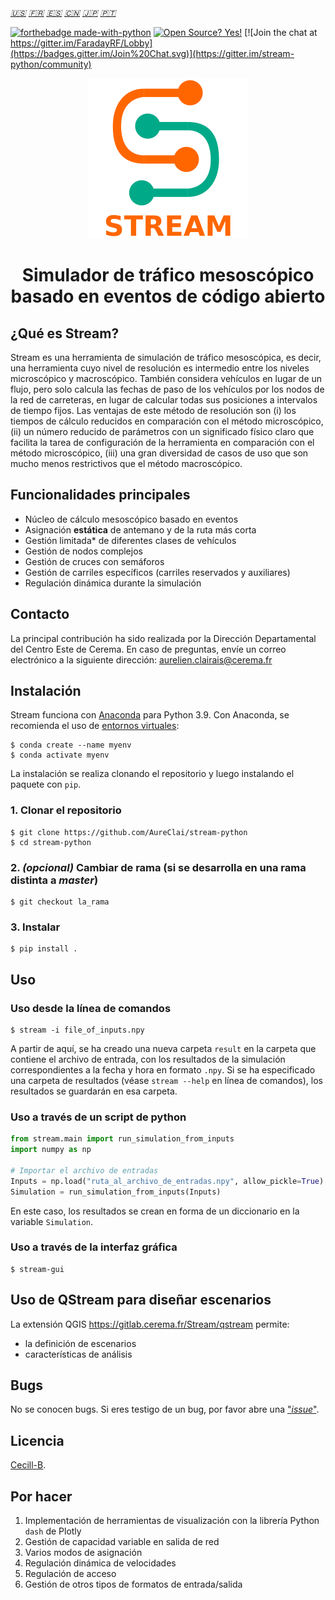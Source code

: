 _[:us:](https://github.com/AureClai/stream-python/blob/master/README.md)_ _[:fr:](https://github.com/AureClai/stream-python/blob/master/README.fr.md)_ _[:es:](https://github.com/AureClai/stream-python/blob/master/README.es.md)_ _[:cn:](https://github.com/AureClai/stream-python/blob/master/README.cn.md)_
_[:jp:](https://github.com/AureClai/stream-python/blob/master/README.jp.md)_ _[:portugal:](https://github.com/AureClai/stream-python/blob/master/README.pt.md)_

[![forthebadge made-with-python](http://ForTheBadge.com/images/badges/made-with-python.svg)](https://www.python.org/)
[![Open Source? Yes!](https://badgen.net/badge/Open%20Source%20%3F/Yes%21/blue?icon=github)](https://github.com/Naereen/badges/)
[![Join the chat at https://gitter.im/FaradayRF/Lobby](https://badges.gitter.im/Join%20Chat.svg)](https://gitter.im/stream-python/community)

<p align="center">
  <img src="https://github.com/AureClai/stream-python/blob/master/img/logo_plus_name.png" width=256 height=256/>
</p>

<h1 align="center">Simulador de tráfico mesoscópico basado en eventos de código abierto</h1>

## ¿Qué es Stream?

Stream es una herramienta de simulación de tráfico mesoscópica, es decir, una herramienta cuyo nivel de resolución es intermedio entre los niveles microscópico y macroscópico. También considera vehículos en lugar de un flujo, pero solo calcula las fechas de paso de los vehículos por los nodos de la red de carreteras, en lugar de calcular todas sus posiciones a intervalos de tiempo fijos. Las ventajas de este método de resolución son (i) los tiempos de cálculo reducidos en comparación con el método microscópico, (ii) un número reducido de parámetros con un significado físico claro que facilita la tarea de configuración de la herramienta en comparación con el método microscópico, (iii) una gran diversidad de casos de uso que son mucho menos restrictivos que el método macroscópico.

## Funcionalidades principales

- Núcleo de cálculo mesoscópico basado en eventos
- Asignación **estática** de antemano y de la ruta más corta
- Gestión limitada* de diferentes clases de vehículos
- Gestión de nodos complejos
- Gestión de cruces con semáforos
- Gestión de carriles específicos (carriles reservados y auxiliares)
- Regulación dinámica durante la simulación

## Contacto

La principal contribución ha sido realizada por la Dirección Departamental del Centro Este de Cerema. En caso de preguntas, envíe un correo electrónico a la siguiente dirección: aurelien.clairais@cerema.fr

## Instalación

Stream funciona con [Anaconda](https://www.anaconda.com/distribution/) para Python 3.9. Con Anaconda, se recomienda el uso de [entornos virtuales](https://docs.conda.io/projects/conda/en/latest/user-guide/tasks/manage-environments.html):

```console
$ conda create --name myenv
$ conda activate myenv
```

La instalación se realiza clonando el repositorio y luego instalando el paquete con `pip`.

### 1. Clonar el repositorio

```console
$ git clone https://github.com/AureClai/stream-python
$ cd stream-python
```

### 2. _(opcional)_ Cambiar de rama (si se desarrolla en una rama distinta a _master_)

```console
$ git checkout la_rama
```

### 3. Instalar

```console
$ pip install .
```

## Uso

### Uso desde la línea de comandos

```console
$ stream -i file_of_inputs.npy
```

A partir de aquí, se ha creado una nueva carpeta `result` en la carpeta que contiene el archivo de entrada, con los resultados de la simulación correspondientes a la fecha y hora en formato `.npy`. Si se ha especificado una carpeta de resultados (véase `stream --help` en línea de comandos), los resultados se guardarán en esa carpeta.

### Uso a través de un script de python

```python
from stream.main import run_simulation_from_inputs
import numpy as np

# Importar el archivo de entradas
Inputs = np.load("ruta_al_archivo_de_entradas.npy", allow_pickle=True).item()
Simulation = run_simulation_from_inputs(Inputs)
```

En este caso, los resultados se crean en forma de un diccionario en la variable `Simulation`.

### Uso a través de la interfaz gráfica

```console
$ stream-gui
```

## Uso de QStream para diseñar escenarios

La extensión QGIS https://gitlab.cerema.fr/Stream/qstream permite:

- la definición de escenarios
- características de análisis

## Bugs

No se conocen bugs. Si eres testigo de un bug, por favor abre una ["_issue_"](https://github.com/AureClai/stream-python/issues/new).

## Licencia

[Cecill-B](http://www.cecill.info/licences/Licence_CeCILL-B_V1-fr.html).

## Por hacer

1. Implementación de herramientas de visualización con la librería Python `dash` de Plotly
2. Gestión de capacidad variable en salida de red
3. Varios modos de asignación
4. Regulación dinámica de velocidades
5. Regulación de acceso
6. Gestión de otros tipos de formatos de entrada/salida